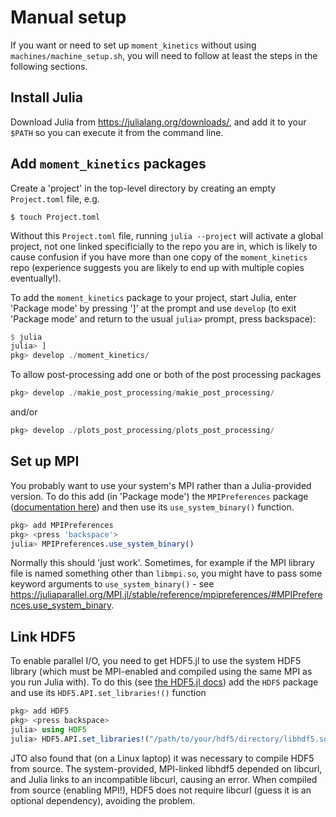 # Manual setup

If you want or need to set up `moment_kinetics` without using
`machines/machine_setup.sh`, you will need to follow at least the steps in the
following sections.

## Install Julia

Download Julia from <https://julialang.org/downloads/>, and add it to your
`$PATH` so you can execute it from the command line.

## Add `moment_kinetics` packages

Create a 'project' in the top-level directory by creating an empty
`Project.toml` file, e.g.
```
$ touch Project.toml
```
Without this `Project.toml` file, running `julia --project` will activate a
global project, not one linked specificially to the repo you are in, which is
likely to cause confusion if you have more than one copy of the
`moment_kinetics` repo (experience suggests you are likely to end up with
multiple copies eventually!).

To add the `moment_kinetics` package to your project, start Julia, enter
'Package mode' by pressing ']' at the prompt and use `develop` (to exit
'Package mode' and return to the usual `julia>` prompt, press backspace):
```julia
$ julia
julia> ]
pkg> develop ./moment_kinetics/
```
To allow post-processing add one or both of the post processing packages
```julia
pkg> develop ./makie_post_processing/makie_post_processing/
```
and/or
```julia
pkg> develop ./plots_post_processing/plots_post_processing/
```

## Set up MPI

You probably want to use your system's MPI rather than a Julia-provided
version. To do this add (in 'Package mode') the `MPIPreferences` package
([documentation
here](https://juliaparallel.org/MPI.jl/stable/configuration/#using_system_mpi))
and then use its `use_system_binary()` function.
```julia
pkg> add MPIPreferences
pkg> <press 'backspace'>
julia> MPIPreferences.use_system_binary()
```
Normally this should 'just work'. Sometimes, for example if the MPI library
file is named something other than `libmpi.so`, you might have to pass some
keyword arguments to `use_system_binary()` - see
<https://juliaparallel.org/MPI.jl/stable/reference/mpipreferences/#MPIPreferences.use_system_binary>.

## Link HDF5

To enable parallel I/O, you need to get HDF5.jl to use the system HDF5 library
(which must be MPI-enabled and compiled using the same MPI as you run Julia
with). To do this (see [the HDF5.jl
docs](https://juliaio.github.io/HDF5.jl/stable/#Using-custom-or-system-provided-HDF5-binaries))
add the `HDF5` package and use its `HDF5.API.set_libraries!()` function
```julia
pkg> add HDF5
pkg> <press backspace>
julia> using HDF5
julia> HDF5.API.set_libraries!("/path/to/your/hdf5/directory/libhdf5.so", "/path/to/your/hdf5/directory/libhdf5_hl.so")
```
JTO also found that (on a Linux laptop) it was necessary to compile HDF5 from
source. The system-provided, MPI-linked libhdf5 depended on libcurl, and Julia
links to an incompatible libcurl, causing an error. When compiled from source
(enabling MPI!), HDF5 does not require libcurl (guess it is an optional
dependency), avoiding the problem.
